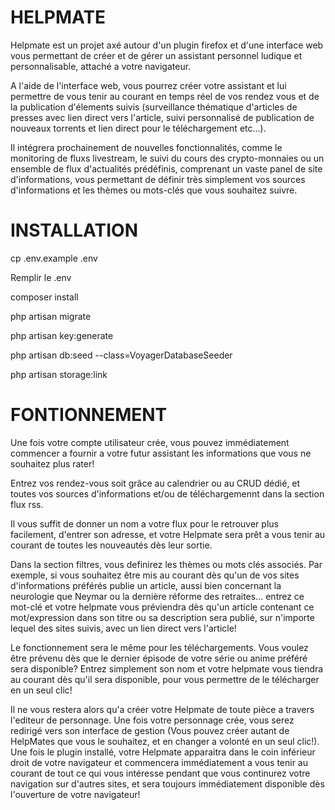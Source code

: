 # HELPMATE

Helpmate est un projet axé autour d'un plugin firefox et d'une interface web vous permettant de créer et de gérer un assistant personnel ludique et personnalisable, attaché a votre navigateur.

A l'aide de l'interface web, vous pourrez créer votre assistant et lui permettre de vous tenir au courant en temps réel de vos rendez vous et de la publication d'élements suivis (surveillance thématique d'articles de presses avec lien direct vers l'article, suivi personnalisé de publication de nouveaux torrents et lien direct pour le téléchargement etc...).

Il intégrera prochainement de nouvelles fonctionnalités, comme le monitoring de fluxs livestream, le suivi du cours des crypto-monnaies ou un ensemble de flux d'actualités prédéfinis, comprenant un vaste panel de site d'informations, vous permettant de définir très simplement vos sources d'informations et les thèmes ou mots-clés que vous souhaitez suivre.

# INSTALLATION

cp .env.example .env

Remplir le .env

composer install

php artisan migrate

php artisan key:generate

php artisan db:seed --class=VoyagerDatabaseSeeder

php artisan storage:link

# FONTIONNEMENT

Une fois votre compte utilisateur crée, vous pouvez immédiatement commencer a fournir a votre futur assistant les informations que vous ne souhaitez plus rater!

Entrez vos rendez-vous soit grâce au calendrier ou au CRUD dédié, et toutes vos sources d'informations et/ou de téléchargemennt dans la section flux rss.

Il vous suffit de donner un nom a votre flux pour le retrouver plus facilement, d'entrer son adresse, et votre Helpmate sera prêt a vous tenir au courant de toutes les nouveautés dès leur sortie.

Dans la section filtres, vous definirez les thèmes ou mots clés associés. Par exemple, si vous souhaitez être mis au courant dès qu'un de vos sites d'informations préférés publie un article, aussi bien concernant la neurologie que Neymar ou la dernière réforme des retraites... entrez ce mot-clé et votre helpmate vous préviendra dès qu'un article contenant ce mot/expression dans son titre ou sa description sera publié, sur n'importe lequel des sites suivis, avec un lien direct vers l'article!

Le fonctionnement sera le même pour les téléchargements. Vous voulez être prévenu dès que le dernier épisode de votre série ou anime préféré sera disponible? Entrez simplement son nom et votre helpmate vous tiendra au courant dès qu'il sera disponible, pour vous permettre de le télécharger en un seul clic!

Il ne vous restera alors qu'a créer votre Helpmate de toute pièce a travers l'editeur de personnage. Une fois votre personnage crée, vous serez redirigé vers son interface de gestion (Vous pouvez créer autant de HelpMates que vous le souhaitez, et en changer a volonté en un seul clic!). Une fois le plugin installé, votre Helpmate apparaitra dans le coin inférieur droit de votre navigateur et commencera immédiatement a vous tenir au courant de tout ce qui vous intéresse pendant que vous continurez votre navigation sur d'autres sites, et sera toujours immédiatement disponible dès l'ouverture de votre navigateur!




